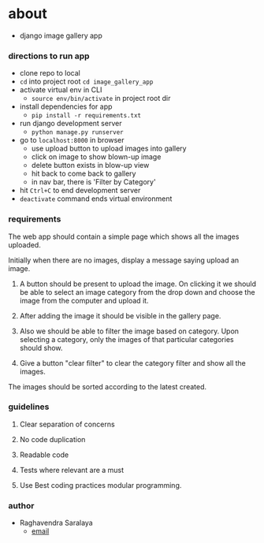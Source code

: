 # about

- django image gallery app

### directions to run app 

- clone repo to local 
- `cd` into project root 
    `cd image_gallery_app`
- activate virtual env in CLI 
    - `source env/bin/activate` in project root dir
- install dependencies for app
    - `pip install -r requirements.txt`
- run django development server 
    - `python manage.py runserver`
- go to `localhost:8000` in browser
    - use upload button to upload images into gallery
    - click on image to show blown-up image 
    - delete button exists in blow-up view 
    - hit back to come back to gallery
    - in nav bar, there is 'Filter by Category'
- hit `Ctrl+C` to end development server
- `deactivate` command ends virtual environment


### requirements

The web app should contain a simple page which shows all the images uploaded.


Initially when there are no images, display a message saying upload an image.


1) A button should be present to upload the image. On clicking it we should be able to select an image category  from the drop down and choose the image from the computer and upload it.

2) After adding the image it should be visible in the gallery page. 

3) Also we should be able to filter the image based on category. Upon selecting a category, only the images of that particular categories should show. 

4) Give a button "clear filter" to clear the category filter and show all the images.


The images should be sorted according to the latest created.


### guidelines

1. Clear separation of concerns

2. No code duplication

3. Readable code

4. Tests where relevant are a must

5. Use Best coding practices modular programming.

### author

- Raghavendra Saralaya 
    - [email](raghavendra.saralaya@protonmail.com)